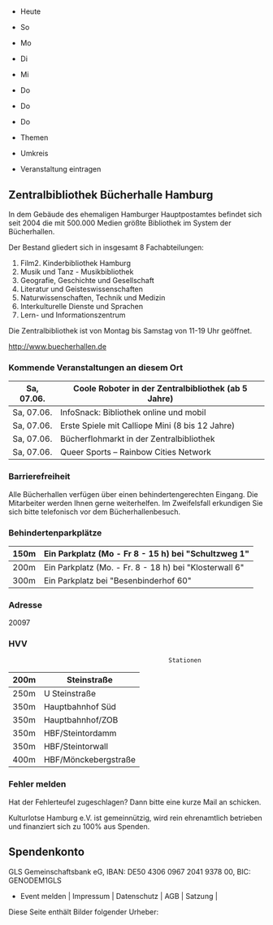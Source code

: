 # 

- Heute
- So
- Mo
- Di
- Mi
- Do
- Do
- Do

- Themen
- Umkreis

- Veranstaltung eintragen

## Zentralbibliothek Bücherhalle Hamburg

<!-- image -->

<!-- image -->

<!-- image -->

In dem Gebäude des ehemaligen Hamburger Hauptpostamtes befindet sich seit 2004 die mit 500.000 Medien größte Bibliothek im System der Bücherhallen.

Der Bestand gliedert sich in insgesamt 8 Fachabteilungen:

1. Film2. Kinderbibliothek Hamburg
3. Musik und Tanz - Musikbibliothek
4. Geografie, Geschichte und Gesellschaft
5. Literatur und Geisteswissenschaften
6. Naturwissenschaften, Technik und Medizin
7. Interkulturelle Dienste und Sprachen
8. Lern- und Informationszentrum

Die Zentralbibliothek ist von Montag bis Samstag von 11-19 Uhr geöffnet.
						


http://www.buecherhallen.de

### Kommende Veranstaltungen an diesem Ort

| Sa, 07.06.   |  Coole Roboter in der Zentralbibliothek  (ab 5 Jahre)    |
|--------------|----------------------------------------------------------|
| Sa, 07.06.   | InfoSnack: Bibliothek online und mobil                   |
| Sa, 07.06.   | Erste Spiele mit Calliope Mini (8 bis 12 Jahre)          |
| Sa, 07.06.   | Bücherflohmarkt in der Zentralbibliothek                 |
| Sa, 07.06.   | Queer Sports – Rainbow Cities Network                    |

### Barrierefreiheit

Alle Bücherhallen verfügen über einen behindertengerechten Eingang. Die Mitarbeiter werden Ihnen gerne weiterhelfen. Im Zweifelsfall erkundigen Sie sich bitte telefonisch vor dem Bücherhallenbesuch.

### Behindertenparkplätze

| 150m    | Ein Parkplatz (Mo - Fr  8 - 15 h) bei "Schultzweg 1"    |
|---------|---------------------------------------------------------|
| 200m    | Ein Parkplatz (Mo. - Fr. 8 - 18 h) bei "Klosterwall  6" |
| 300m    | Ein Parkplatz bei "Besenbinderhof 60"                   |

### Adresse

20097

### HVV
                                                Stationen

| 200m   | Steinstraße          |
|--------|----------------------|
| 250m   | U Steinstraße        |
| 350m   | Hauptbahnhof Süd     |
| 350m   | Hauptbahnhof/ZOB     |
| 350m   | HBF/Steintordamm     |
| 350m   | HBF/Steintorwall     |
| 400m   | HBF/Mönckebergstraße |

### Fehler melden

Hat der Fehlerteufel zugeschlagen? Dann bitte eine kurze Mail an 
 schicken.

Kulturlotse Hamburg e.V. ist gemeinnützig, wird rein ehrenamtlich betrieben und finanziert sich zu 100% aus Spenden.

## Spendenkonto

GLS Gemeinschaftsbank eG, IBAN: DE50 4306 0967 2041 9378 00, BIC: GENODEM1GLS

- Event melden | Impressum | Datenschutz | AGB | Satzung |

Diese Seite enthält Bilder folgender Urheber:

<!-- image -->